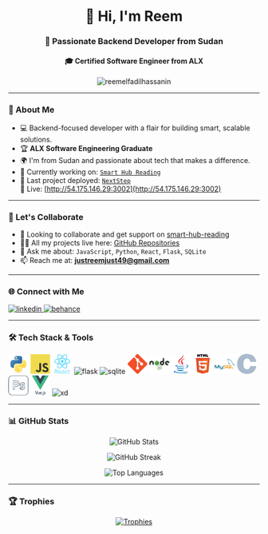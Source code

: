 <h1 align="center">👋 Hi, I'm Reem</h1>
<h3 align="center">🚀 Passionate Backend Developer from Sudan</h3>
<h4 align="center">🎓 Certified Software Engineer from ALX</h4>

<p align="center">
  <img src="https://komarev.com/ghpvc/?username=reemelfadilhassanin&label=Profile%20views&color=0e75b6&style=flat" alt="reemelfadilhassanin" />
</p>

---

### 🧠 About Me

- 💻 Backend-focused developer with a flair for building smart, scalable solutions.  
- 🏆 **ALX Software Engineering Graduate**  
- 🌍 I'm from Sudan and passionate about tech that makes a difference.  
- 🔭 Currently working on: [`Smart Hub Reading`](https://github.com/reemelfadilhassanin/smart-hub-reading)  
- 🚀 Last project deployed: [`NextStep`](https://github.com/reemelfadilhassanin/NextStep)  
  🔗 Live: [http://54.175.146.29:3002](http://54.175.146.29:3002)

---

### 🤝 Let's Collaborate

- 🤝 Looking to collaborate and get support on [smart-hub-reading](https://github.com/reemelfadilhassanin/smart-hub-reading)
- 👨‍💻 All my projects live here: [GitHub Repositories](https://github.com/reemelfadilhassanin?tab=repositories)
- 💬 Ask me about: `JavaScript`, `Python`, `React`, `Flask`, `SQLite`
- 📫 Reach me at: **justreemjust49@gmail.com**

---

### 🌐 Connect with Me

<p align="left">
  <a href="https://linkedin.com/in/reem-hasanin-a22a51177" target="_blank">
    <img src="https://raw.githubusercontent.com/rahuldkjain/github-profile-readme-generator/master/src/images/icons/Social/linked-in-alt.svg" alt="linkedin" width="30" />
  </a>
  <a href="https://www.behance.net/misreem" target="_blank">
    <img src="https://raw.githubusercontent.com/rahuldkjain/github-profile-readme-generator/master/src/images/icons/Social/behance.svg" alt="behance" width="30" />
  </a>
</p>

---

### 🛠️ Tech Stack & Tools

<p align="left">
  <img src="https://raw.githubusercontent.com/devicons/devicon/master/icons/python/python-original.svg" alt="python" width="40"/>
  <img src="https://raw.githubusercontent.com/devicons/devicon/master/icons/javascript/javascript-original.svg" alt="javascript" width="40"/>
  <img src="https://raw.githubusercontent.com/devicons/devicon/master/icons/react/react-original-wordmark.svg" alt="react" width="40"/>
  <img src="https://www.vectorlogo.zone/logos/pocoo_flask/pocoo_flask-icon.svg" alt="flask" width="40"/>
  <img src="https://www.vectorlogo.zone/logos/sqlite/sqlite-icon.svg" alt="sqlite" width="40"/>
  <img src="https://raw.githubusercontent.com/devicons/devicon/master/icons/git/git-original.svg" alt="git" width="40"/>
  <img src="https://raw.githubusercontent.com/devicons/devicon/master/icons/nodejs/nodejs-original-wordmark.svg" alt="nodejs" width="40"/>
  <img src="https://raw.githubusercontent.com/devicons/devicon/master/icons/java/java-original.svg" alt="java" width="40"/>
  <img src="https://raw.githubusercontent.com/devicons/devicon/master/icons/html5/html5-original-wordmark.svg" alt="html" width="40"/>
  <img src="https://raw.githubusercontent.com/devicons/devicon/master/icons/mysql/mysql-original-wordmark.svg" alt="mysql" width="40"/>
  <img src="https://raw.githubusercontent.com/devicons/devicon/master/icons/c/c-original.svg" alt="c" width="40"/>
  <img src="https://raw.githubusercontent.com/devicons/devicon/master/icons/photoshop/photoshop-line.svg" alt="photoshop" width="40"/>
  <img src="https://raw.githubusercontent.com/devicons/devicon/master/icons/vuejs/vuejs-original-wordmark.svg" alt="vuejs" width="40"/>
  <img src="https://www.vectorlogo.zone/logos/adobe_xd/adobe_xd-icon.svg" alt="xd" width="40"/>
</p>

---

### 📊 GitHub Stats

<p align="center">
  <img src="https://github-readme-stats.vercel.app/api?username=reemelfadilhassanin&show_icons=true&theme=default" alt="GitHub Stats" />
</p>
<p align="center">
  <img src="https://github-readme-streak-stats.herokuapp.com/?user=reemelfadilhassanin" alt="GitHub Streak" />
</p>
<p align="center">
  <img src="https://github-readme-stats.vercel.app/api/top-langs?username=reemelfadilhassanin&layout=compact" alt="Top Languages" />
</p>

---

### 🏆 Trophies

<p align="center">
  <a href="https://github.com/ryo-ma/github-profile-trophy">
    <img src="https://github-profile-trophy.vercel.app/?username=reemelfadilhassanin&theme=flat&no-frame=true&column=7" alt="Trophies" />
  </a>
</p>
